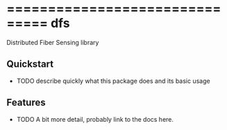 ===============================
dfs
===============================

Distributed Fiber Sensing library

Quickstart
---------

* TODO describe quickly what this package does and its basic usage


Features
--------

* TODO A bit more detail, probably link to the docs here. 


